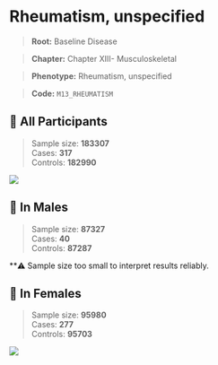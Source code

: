 # Rheumatism, unspecified

> **Root:** Baseline Disease  

> **Chapter:** Chapter XIII- Musculoskeletal  

> **Phenotype:** Rheumatism, unspecified  

> **Code:** `M13_RHEUMATISM`

## 🧪 All Participants  
> Sample size: **183307**  
> Cases: **317**  
> Controls: **182990**
<img src="/Disease/Figures/ALL/Incidence/M13_RHEUMATISM.png"/>
<CsvTable src="/Disease_Data/ALL/Incidence/COX_M13_RHEUMATISM.csv" label="🔍 View full results" />

## 👨 In Males  
> Sample size: **87327**  
> Cases: **40**  
> Controls: **87287**

**⚠️ Sample size too small to interpret results reliably.


## 👩 In Females  
> Sample size: **95980**  
> Cases: **277**  
> Controls: **95703**
<img src="/Disease/Figures/Female/Incidence/M13_RHEUMATISM.png"/>
<CsvTable src="/Disease_Data/Female/Incidence/COX_M13_RHEUMATISM.csv" label="🔍 View full results" />
